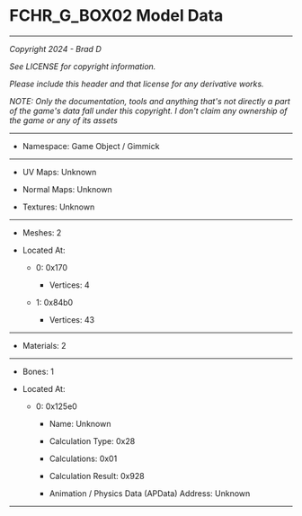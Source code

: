 # FCHR_G_BOX02 Model Data

---

*Copyright 2024 - Brad D*

*See LICENSE for copyright information.*

*Please include this header and that license for any derivative works.*

*NOTE: Only the documentation, tools and anything that's not directly a part of the game's data fall under this copyright. I don't claim any ownership of the game or any of its assets*

---

* Namespace: Game Object / Gimmick

---

* UV Maps: Unknown

* Normal Maps: Unknown

* Textures: Unknown

---

* Meshes: 2

* Located At:

  * 0: 0x170

    * Vertices: 4

  * 1: 0x84b0

    * Vertices: 43

---

* Materials: 2

---

* Bones: 1

* Located At:

  * 0: 0x125e0

    * Name: Unknown

    * Calculation Type: 0x28

    * Calculations: 0x01

    * Calculation Result: 0x928

    * Animation / Physics Data (APData) Address: Unknown

---

